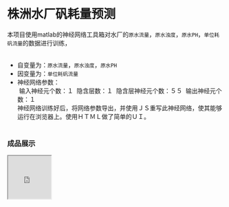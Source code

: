 
# 株洲水厂矾耗量预测
本项目使用matlab的神经网络工具箱对水厂的`原水流量`，`原水浊度`，`原水PH`，`单位耗矾流量`的数据进行训练，<br/><br/>
* 自变量为：`原水流量`，`原水浊度`，`原水PH`<br/>
* 因变量为：`单位耗矾流量`<br/>
* 神经网络参数：<br/>
  输入神经元个数：１
  隐含层数：１
  隐含层神经元个数：５５
  输出神经元个数：１
<br/>神经网络训练好后，将网络参数导出，并使用ＪＳ重写此神经网络，使其能够运行在浏览器上。使用ＨＴＭＬ做了简单的ＵＩ。<br/><br/>
### 成品展示
<iframe src="http://www.baidu.com" width="100px" height="100px"></iframe>
